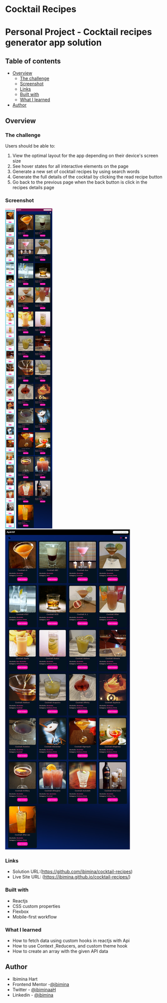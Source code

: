 # Cocktail Recipes
# Personal Project - Cocktail recipes generator app solution


## Table of contents

- [Overview](#overview)
  - [The challenge](#the-challenge)
  - [Screenshot](#screenshot)
  - [Links](#links)
  - [Built with](#built-with)
  - [What I learned](#what-i-learned)
- [Author](#author)

## Overview

### The challenge

Users should be able to:

1. View the optimal layout for the app depending on their device's screen size
2. See hover states for all interactive elements on the page
3. Generate a new set of cocktail recipes by using search words
4. Generate the full details of the cocktail by clicking the read recipe button
5. Go back to the previous page when the back button is click in the recipes details page


### Screenshot

![mobile](Capture114.png)
![tablet](Capture118.png)
![desktop](Capture117.png)

### Links

- Solution URL:(https://github.com/ibimina/cocktail-recipes)
- Live Site URL: (https://ibimina.github.io/cocktail-recipes/)

### Built with

- Reactjs
- CSS custom properties
- Flexbox
- Mobile-first workflow

### What I learned

- How to fetch data using custom hooks in reactjs with Api 
- How to use Context ,Reducers, and custom theme hook
- How to create an array with the given API data
## Author

- Ibimina Hart
- Frontend Mentor -[@ibimina](https://www.frontendmentor.io/profile/ibimina)
- Twitter - [@ibiminaaH](https://www.twitter.com/ibiminaaH)
- Linkedin - [@ibimina](https://www.linkedin.com/in/ibimina-hart/)


